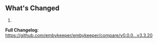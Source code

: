 ## What's Changed

1.

**Full Changelog**: https://github.com/embykeeper/embykeeper/compare/v0.0.0...v3.3.20
